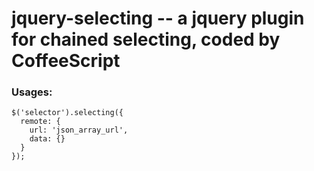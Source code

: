 jquery-selecting -- a jquery plugin for chained selecting, coded by CoffeeScript 
================================================================================
### Usages:
```JavaScrit
$('selector').selecting({
  remote: {
    url: 'json_array_url',
    data: {}
  }
});
```
